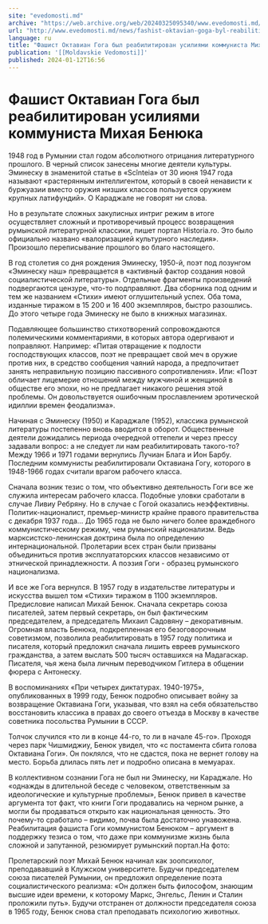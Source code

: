 ```yaml
---
site: "evedomosti.md"
archive: "https://web.archive.org/web/20240325095340/www.evedomosti.md/news/fashist-oktavian-goga-byl-reabilitirovan-usiliyami-kommunist"
url: "http://www.evedomosti.md/news/fashist-oktavian-goga-byl-reabilitirovan-usiliyami-kommunist"
language: ru
title: "Фашист Октавиан Гога был реабилитирован усилиями коммуниста Михая Бенюка"
publication: '[[Moldavskie Vedomosti]]'
published: 2024-01-12T16:56
---
```


# Фашист Октавиан Гога был реабилитирован усилиями коммуниста Михая Бенюка

1948 год в Румынии стал годом абсолютного отрицания литературного прошлого. В черный список занесены многие деятели культуры. Эминеску в знаменитой статье в «Scînteia» от 30 июня 1947 года называют «растерянным интеллигентом, который в своей ненависти к буржуазии вместо оружия низших классов пользуется оружием крупных латифундий». О Караджале не говорят ни слова.

Но в результате сложных закулисных интриг режим в итоге осуществляет сложный и противоречивый процесс возвращения румынской литературной классики, пишет портал Historia.ro. Это было официально названо «валоризацией культурного наследия». Произошло переписывание прошлого во благо настоящего.

В год столетия со дня рождения Эминеску, 1950-й, поэт под лозунгом «Эминеску наш» превращается в «активный фактор создания новой социалистической литературы». Отдельные фрагменты произведений подвергаются цензуре, что-то подправляют. Два сборника под одним и тем же названием «Стихи» имеют оглушительный успех. Оба тома, изданные тиражом в 15 200 и 16 400 экземпляров, быстро разошлись. До этого четыре года Эминеску не было в книжных магазинах.

Подавляющее большинство стихотворений сопровождаются полемическими комментариями, в которых автора одергивают и поправляют. Например: «Питая отвращение к подлости господствующих классов, поэт не превращает свой меч в оружие против них, в средство сообщения чаяний народа, а предпочитает занять неправильную позицию пассивного сопротивления». Или: «Поэт обличает лицемерие отношений между мужчиной и женщиной в обществе его эпохи, но не предлагает никакого решения этой проблемы. Он довольствуется ошибочным прославлением эротической идиллии времен феодализма».

Начиная с Эминеску (1950) и Караджале (1952), классика румынской литературы постепенно вновь вводится в оборот. Общественные деятели дожидались периода очередной оттепели и через прессу задавали вопрос: а не следует ли нам реабилитировать такого-то? Между 1966 и 1971 годами вернулись Лучиан Блага и Ион Барбу. Последним коммунисты реабилитировали Октавиана Гогу, которого в 1948-1966 годах считали врагом рабочего класса.

Сначала возник тезис о том, что объективно деятельность Гоги все же служила интересам рабочего класса. Подобные уловки сработали в случае Ливиу Ребряну. Но в случае с Гогой оказались неэффективны. Политик-националист, премьер-министр крайне правого правительства с декабря 1937 года… До 1965 года не было ничего более враждебного коммунистическому режиму, чем румынский национализм. Ведь марксистско-ленинская доктрина была по определению интернациональной. Пролетарии всех стран были призваны объединиться против эксплуататорских классов независимо от этнической принадлежности. А поэзия Гоги - образец румынского национализма.

И все же Гога вернулся. В 1957 году в издательстве литературы и искусства вышел том «Стихи» тиражом в 1100 экземпляров. Предисловие написал Михай Бенюк. Сначала секретарь союза писателей, затем первый секретарь, он был фактическим председателем, а председатель Михаил Садовяну – декоративным. Огромная власть Бенюка, подкрепленная его безоговорочным советизмом, позволила реабилитировать в 1957 году политика и писателя, который предложил сначала лишить евреев румынского гражданства, а затем выслать 500 тысяч оставшихся на Мадагаскар. Писателя, чья жена была личным переводчиком Гитлера в общении фюрера с Антонеску.

В воспоминаниях «При четырех диктатурах. 1940-1975», опубликованных в 1999 году, Бенюк подробно описывает войну за возвращение Октавиана Гоги, указывая, что взял на себя обязательство восстановить классика в правах до своего отъезда в Москву в качестве советника посольства Румынии в СССР.

Толчок случился «то ли в конце 44-го, то ли в начале 45-го». Проходя через парк Чишмиджиу, Бенюк увидел, что «с постамента сбита голова Октавиана Гоги». Он поклялся, что не сдастся, пока не вернет голову на место. Борьба длилась пять лет и подробно описана в мемуарах.

В коллективном сознании Гога не был ни Эминеску, ни Караджале. Но «однажды в длительной беседе с человеком, ответственным за идеологические и культурные проблемы», Бенюк привел в качестве аргумента тот факт, что книги Гоги продавались на черном рынке, а могли бы продаваться открыто как национальная ценность. Это почему-то сработало – видимо, почва была достаточно унавожена. Реабилитация фашиста Гоги коммунистом Бенюком – аргумент в поддержку тезиса о том, что даже при коммунизме жизнь была сложной и запутанной, резюмирует румынский портал.На фото:

Пролетарский поэт Михай Бенюк начинал как зоопсихолог, преподававший в Клужском университете. Будучи председателем союза писателей Румынии, он предложил определение поэта социалистического реализма: «Он должен быть философом, знающим высшие идеи времени, к которому Маркс, Энгельс, Ленин и Сталин проложили путь». Будучи отстранен от должности председателя союза в 1965 году, Бенюк снова стал преподавать психологию животных.